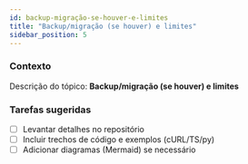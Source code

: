```yaml
---
id: backup-migração-se-houver-e-limites
title: "Backup/migração (se houver) e limites"
sidebar_position: 5
---
```


<!-- Conteúdo inicial (stub). Preencha com detalhes do projeto. -->

### Contexto
Descrição do tópico: **Backup/migração (se houver) e limites**

### Tarefas sugeridas
- [ ] Levantar detalhes no repositório
- [ ] Incluir trechos de código e exemplos (cURL/TS/py)
- [ ] Adicionar diagramas (Mermaid) se necessário